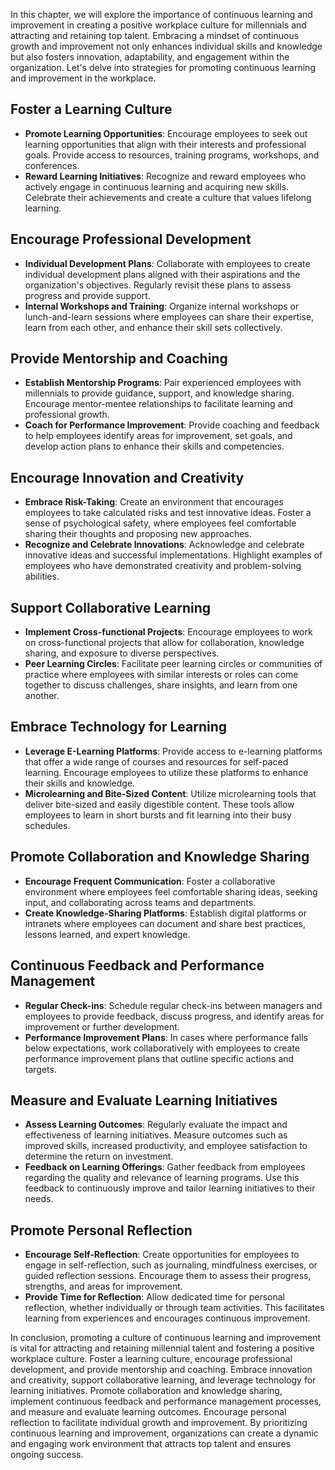 
In this chapter, we will explore the importance of continuous learning and improvement in creating a positive workplace culture for millennials and attracting and retaining top talent. Embracing a mindset of continuous growth and improvement not only enhances individual skills and knowledge but also fosters innovation, adaptability, and engagement within the organization. Let's delve into strategies for promoting continuous learning and improvement in the workplace.

Foster a Learning Culture
-------------------------

* **Promote Learning Opportunities**: Encourage employees to seek out learning opportunities that align with their interests and professional goals. Provide access to resources, training programs, workshops, and conferences.
* **Reward Learning Initiatives**: Recognize and reward employees who actively engage in continuous learning and acquiring new skills. Celebrate their achievements and create a culture that values lifelong learning.

Encourage Professional Development
----------------------------------

* **Individual Development Plans**: Collaborate with employees to create individual development plans aligned with their aspirations and the organization's objectives. Regularly revisit these plans to assess progress and provide support.
* **Internal Workshops and Training**: Organize internal workshops or lunch-and-learn sessions where employees can share their expertise, learn from each other, and enhance their skill sets collectively.

Provide Mentorship and Coaching
-------------------------------

* **Establish Mentorship Programs**: Pair experienced employees with millennials to provide guidance, support, and knowledge sharing. Encourage mentor-mentee relationships to facilitate learning and professional growth.
* **Coach for Performance Improvement**: Provide coaching and feedback to help employees identify areas for improvement, set goals, and develop action plans to enhance their skills and competencies.

Encourage Innovation and Creativity
-----------------------------------

* **Embrace Risk-Taking**: Create an environment that encourages employees to take calculated risks and test innovative ideas. Foster a sense of psychological safety, where employees feel comfortable sharing their thoughts and proposing new approaches.
* **Recognize and Celebrate Innovations**: Acknowledge and celebrate innovative ideas and successful implementations. Highlight examples of employees who have demonstrated creativity and problem-solving abilities.

Support Collaborative Learning
------------------------------

* **Implement Cross-functional Projects**: Encourage employees to work on cross-functional projects that allow for collaboration, knowledge sharing, and exposure to diverse perspectives.
* **Peer Learning Circles**: Facilitate peer learning circles or communities of practice where employees with similar interests or roles can come together to discuss challenges, share insights, and learn from one another.

Embrace Technology for Learning
-------------------------------

* **Leverage E-Learning Platforms**: Provide access to e-learning platforms that offer a wide range of courses and resources for self-paced learning. Encourage employees to utilize these platforms to enhance their skills and knowledge.
* **Microlearning and Bite-Sized Content**: Utilize microlearning tools that deliver bite-sized and easily digestible content. These tools allow employees to learn in short bursts and fit learning into their busy schedules.

Promote Collaboration and Knowledge Sharing
-------------------------------------------

* **Encourage Frequent Communication**: Foster a collaborative environment where employees feel comfortable sharing ideas, seeking input, and collaborating across teams and departments.
* **Create Knowledge-Sharing Platforms**: Establish digital platforms or intranets where employees can document and share best practices, lessons learned, and expert knowledge.

Continuous Feedback and Performance Management
----------------------------------------------

* **Regular Check-ins**: Schedule regular check-ins between managers and employees to provide feedback, discuss progress, and identify areas for improvement or further development.
* **Performance Improvement Plans**: In cases where performance falls below expectations, work collaboratively with employees to create performance improvement plans that outline specific actions and targets.

Measure and Evaluate Learning Initiatives
-----------------------------------------

* **Assess Learning Outcomes**: Regularly evaluate the impact and effectiveness of learning initiatives. Measure outcomes such as improved skills, increased productivity, and employee satisfaction to determine the return on investment.
* **Feedback on Learning Offerings**: Gather feedback from employees regarding the quality and relevance of learning programs. Use this feedback to continuously improve and tailor learning initiatives to their needs.

Promote Personal Reflection
---------------------------

* **Encourage Self-Reflection**: Create opportunities for employees to engage in self-reflection, such as journaling, mindfulness exercises, or guided reflection sessions. Encourage them to assess their progress, strengths, and areas for improvement.
* **Provide Time for Reflection**: Allow dedicated time for personal reflection, whether individually or through team activities. This facilitates learning from experiences and encourages continuous improvement.

In conclusion, promoting a culture of continuous learning and improvement is vital for attracting and retaining millennial talent and fostering a positive workplace culture. Foster a learning culture, encourage professional development, and provide mentorship and coaching. Embrace innovation and creativity, support collaborative learning, and leverage technology for learning initiatives. Promote collaboration and knowledge sharing, implement continuous feedback and performance management processes, and measure and evaluate learning outcomes. Encourage personal reflection to facilitate individual growth and improvement. By prioritizing continuous learning and improvement, organizations can create a dynamic and engaging work environment that attracts top talent and ensures ongoing success.
